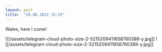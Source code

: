 ```yaml
---
layout: post
title:  "29.08.2022 15:15"
---
```


Wales, here I come!

![[/assets/telegram-cloud-photo-size-2-5215209411658760388-y.jpg]]
![[/assets/telegram-cloud-photo-size-2-5215209411658760389-y.jpg]]